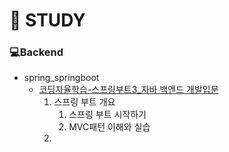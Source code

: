 # 📖 STUDY

### 💻Backend

* spring_springboot
  * [코딩자율학습-스프링부트3_자바 백엔드 개발입문](https://github.com/Kuworld/study/tree/main/springboot/%EC%BD%94%EB%94%A9%EC%9E%90%EC%9C%A8%ED%95%99%EC%8A%B5-%EC%8A%A4%ED%94%84%EB%A7%81%EB%B6%80%ED%8A%B83_%EC%9E%90%EB%B0%94%20%EB%B0%B1%EC%97%94%EB%93%9C%20%EA%B0%9C%EB%B0%9C%EC%9E%85%EB%AC%B8)
    1. 스프링 부트 개요
       1. 스프링 부트 시작하기
       2. MVC패턴 이해와 실습
    2.
